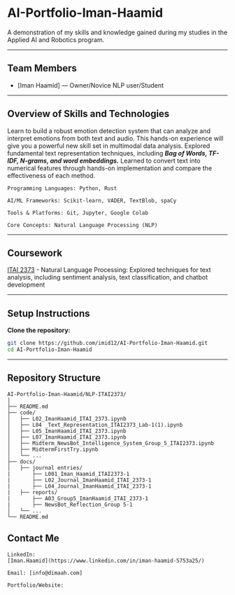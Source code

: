 # AI-Portfolio-Iman-Haamid

A demonstration of my skills and knowledge gained during my studies in the Applied AI and Robotics program.

---

## Team Members

- [Iman Haamid] — Owner/Novice NLP user/Student

---

## Overview of Skills and Technologies

 Learn to build a robust emotion detection system that can analyze and interpret emotions from both text and audio. This hands-on experience will give you a powerful new skill set in multimodal data analysis. Explored fundamental text representation techniques, including ***Bag of Words, TF-IDF, N-grams, and word embeddings.*** Learned to convert text into numerical features through hands-on implementation and compare the effectiveness of each method.

    Programming Languages: Python, Rust

    AI/ML Frameworks: Scikit-learn, VADER, TextBlob, spaCy

    Tools & Platforms: Git, Jupyter, Google Colab

    Core Concepts: Natural Language Processing (NLP)
---

## Coursework

   [ITAI 2373](/NLP-ITAI2373)  - Natural Language Processing: Explored techniques for text analysis, including sentiment analysis, text classification, and chatbot development

---

## Setup Instructions

**Clone the repository:**
   ```bash
   git clone https://github.com/imid12/AI-Portfolio-Iman-Haamid.git
   cd AI-Portfolio-Iman-Haamid
   ```
---

## Repository Structure

```
AI-Portfolio-Iman-Haamid/NLP-ITAI2373/
│
├── README.md
├── code/
│   ├── L02_ImanHaamid_ITAI_2373.ipynb
│   ├── L04 _Text_Representation_ITAI2373_Lab-1(1).ipynb
│   ├── L05_ImanHaamid_ITAI_2373.ipynb
│   ├── L07_ImanHaamid_ITAI_2373.ipynb
│   ├── Midterm_NewsBot_Intelligence_System_Group_5_ITAI2373.ipynb
│   ├── MidtermFirstTry.ipynb
│   └── ...
├── docs/
│   ├── journal entries/
|       ├── L001_Iman_Haamid_ITAI2373-1
|       ├── L02_Journal_ImanHaamid_ITAI_2373-1
|       ├── L04_Journal_ImanHaamid_ITAI_2373-1
|   ├── reports/
|       ├── A03_Group5_ImanHaamid_ITAI_2373-1
|       ├── NewsBot_Reflection_Group 5-1
│   └── ...
└── README.md

```

## Contact Me

    LinkedIn: 
    [Iman.Haamid](https://www.linkedin.com/in/iman-haamid-5753a25/)
    
    Email: [info@dimaah.com]

    Portfolio/Website: 


